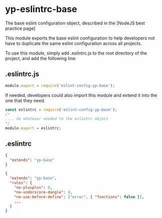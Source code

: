 # yp-eslintrc-base
The base eslint configuration object, described in the [NodeJS best practice page]


This module exports the base eslint configuration to help developers not have to duplicate the same eslint configuration across all projects.

To use this module, simply add .eslintrc.js to the root directory of the project, and add the following line:

## .eslintrc.js
```javascript
module.export = require('eslint-config-yp-base');
```

If needed, developers could also import this module and extend it into the one that they need.
```javascript
const eslintrc = require('eslint-config-yp-base');
/*
.... do whatever needed to the eslintrc object
*/
module.export = eslintrc;

```

## .eslintrc
```json
{
  "extends": "yp-base"
}
```

```json
{
  "extends": "yp-base",
  "rules": {
    "no-plusplus": 0,
    "no-underscore-dangle": 0,
    "no-use-before-define": ["error", { "functions": false }],
    ...
  }
}
```
